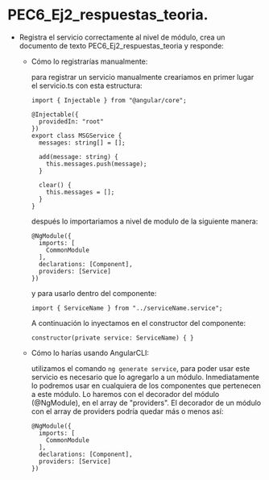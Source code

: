# PEC6_Ej2_respuestas_teoria.

- Registra el servicio correctamente al nivel de módulo, crea un documento de
  texto PEC6_Ej2_respuestas_teoria y responde:

  - Cómo lo registrarías manualmente:

    para registrar un servicio manualmente creariamos en primer lugar el servicio.ts con esta estructura:

    ```
    import { Injectable } from "@angular/core";

    @Injectable({
      providedIn: "root"
    })
    export class MSGService {
      messages: string[] = [];

      add(message: string) {
        this.messages.push(message);
      }

      clear() {
        this.messages = [];
      }
    }
    ```

    después lo importariamos a nivel de modulo de la siguiente manera:

    ```
    @NgModule({
      imports: [
        CommonModule
      ],
      declarations: [Component],
      providers: [Service]
    })
    ```

    y para usarlo dentro del componente:

    `import { ServiceName } from "../serviceName.service";`

    A continuación lo inyectamos en el constructor del componente:

    `constructor(private service: ServiceName) { }`

  - Cómo lo harías usando AngularCLI:

    utilizamos el comando `ng generate service`, para poder usar este servicio es necesario que lo agregarlo a un módulo. Inmediatamente lo podremos usar en cualquiera de los componentes que pertenecen a este módulo. Lo haremos con el decorador del módulo (@NgModule), en el array de "providers". El decorador de un módulo con el array de providers podría quedar más o menos así:

    ```
    @NgModule({
      imports: [
        CommonModule
      ],
      declarations: [Component],
      providers: [Service]
    })
    ```
